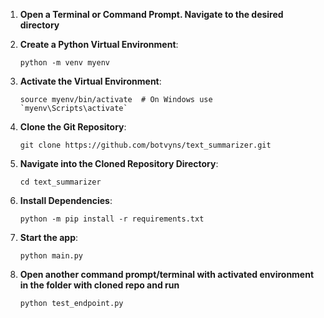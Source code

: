 1. **Open a Terminal or Command Prompt. Navigate to the desired directory**

2. **Create a Python Virtual Environment**:

   ```
   python -m venv myenv
   ```

3. **Activate the Virtual Environment**:

   ```
   source myenv/bin/activate  # On Windows use `myenv\Scripts\activate`
   ```

5. **Clone the Git Repository**:
   ```
   git clone https://github.com/botvyns/text_summarizer.git
   ```

6. **Navigate into the Cloned Repository Directory**:
   ```
   cd text_summarizer
   ```

7. **Install Dependencies**:
   ```
   python -m pip install -r requirements.txt
   ```

8. **Start the app**:
   ```
   python main.py
   ```
10. **Open another command prompt/terminal with activated environment in the folder with cloned repo and run**
    ```
    python test_endpoint.py
    ```
